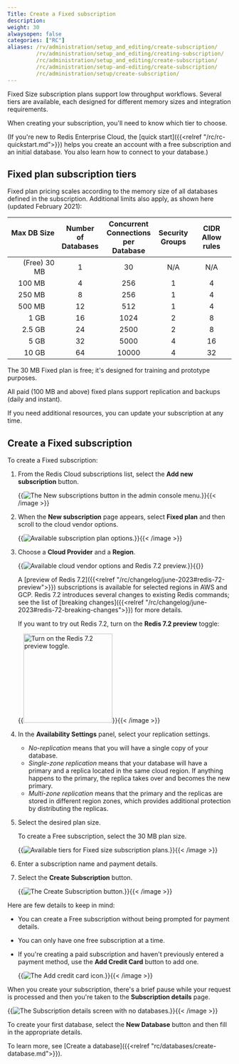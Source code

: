 ```yaml
---
Title: Create a Fixed subscription
description:
weight: 30
alwaysopen: false
categories: ["RC"]
aliases: /rv/administration/setup_and_editing/create-subscription/
         /rv/administration/setup_and_editing/creating-subscription/
         /rc/administration/setup_and_editing/create-subscription/
         /rc/administration/setup-and-editing/create-subscription/
         /rc/administration/setup/create-subscription/
---
```

Fixed Size subscription plans support low throughput workflows.  Several tiers are available, each designed for different memory sizes and integration requirements.

When creating your subscription, you'll need to know which tier to choose.

(If you're new to Redis Enterprise Cloud, the [quick start]({{<relref "/rc/rc-quickstart.md">}}) helps you create an account with a free subscription and an initial database.  You also learn how to connect to your database.)


## Fixed plan subscription tiers

Fixed plan pricing scales according to the memory size of all databases defined in the subscription.  Additional limits also apply, as shown here (updated February 2021):

|                    Max DB Size &nbsp; | Number of<br/>Databases | Concurrent<br/>Connections<br/>per Database | Security<br/> Groups | CIDR<br/> Allow rules |
|--------------------------------------:|:---------:|:-----------:|:---------------:|:---------------------:|
| (Free) 30 MB &nbsp;&nbsp;&nbsp;&nbsp; | 1 | 30 | N/A |          N/A          |
|       100 MB &nbsp;&nbsp;&nbsp;&nbsp; | 4 | 256 | 1 |           4           |
|       250 MB &nbsp;&nbsp;&nbsp;&nbsp; | 8 | 256 | 1 |           4           |
|       500 MB &nbsp;&nbsp;&nbsp;&nbsp; | 12 | 512 | 1 |           4           |
|         1 GB &nbsp;&nbsp;&nbsp;&nbsp; | 16 | 1024 | 2 |           8           |
|      2.5 GB &nbsp;&nbsp;&nbsp;&nbsp; | 24 | 2500 | 2 |           8           |
|         5 GB &nbsp;&nbsp;&nbsp;&nbsp; | 32 | 5000 | 4 |          16           |
|        10 GB &nbsp;&nbsp;&nbsp;&nbsp; | 64 | 10000 | 4 |          32           |

The 30 MB Fixed plan is free; it's designed for training and prototype purposes.

All paid (100 MB and above) fixed plans support replication and backups (daily and instant).

If you need additional resources, you can update your subscription at any time.

## Create a Fixed subscription

To create a Fixed subscription:

1.  From the Redis Cloud subscriptions list, select the **Add new subscription** button.  

    {{<image filename="images/rc/button-subscription-new.png" alt="The New subscriptions button in the admin console menu." >}}{{< /image >}}

2. When the **New subscription** page appears, select **Fixed plan** and then scroll to the cloud vendor options.

    {{<image filename="images/rc/subscription-new-plan-options.png" alt="Available subscription plan options." >}}{{< /image >}}

3.  Choose a **Cloud Provider** and a **Region**.

    {{<image filename="images/rc/subscription-new-cloud-vendor-options-redis-7-preview.png" alt="Available cloud vendor options and Redis 7.2 preview." >}}{{</image>}}

    A [preview of Redis 7.2]({{<relref "/rc/changelog/june-2023#redis-72-preview">}}) subscriptions is available for selected regions in AWS and GCP. Redis 7.2 introduces several changes to existing Redis commands; see the list of [breaking changes]({{<relref "/rc/changelog/june-2023#redis-72-breaking-changes">}}) for more details.
    
    If you want to try out Redis 7.2, turn on the **Redis 7.2 preview** toggle:

    {{<image filename="images/rc/subscription-new-redis-7-preview-toggle.png" width="200px" alt="Turn on the Redis 7.2 preview toggle." >}}{{< /image >}}

4.  In the **Availability Settings** panel, select your replication settings.  

    - _No-replication_ means that you will have a single copy of your database.
    - _Single-zone replication_ means that your database will have a primary and a replica located in the same cloud region.  If anything happens to the primary, the replica takes over and becomes the new primary.
    - _Multi-zone replication_ means that the primary and the replicas are stored in different region zones, which provides additional protection by distributing the replicas.

5.  Select the desired plan size.   

    To create a Free subscription, select the 30 MB plan size.  

    {{<image filename="images/rc/subscription-new-fixed-tiers.png" alt="Available tiers for Fixed size subscription plans." >}}{{< /image >}}

6.  Enter a subscription name and payment details.

7.  Select the **Create Subscription** button.

    {{<image filename="images/rc/button-subscription-create.png" alt="The Create Subscription button." >}}{{< /image >}}

Here are few details to keep in mind:

- You can create a Free subscription without being prompted for payment details.

- You can only have one free subscription at a time.

- If you're creating a paid subscription and haven't previously entered a payment method, use the **Add Credit Card** button to add one.

    {{<image filename="images/rc/icon-add-credit-card.png" alt="The Add credit card icon." >}}{{< /image >}}

When you create your subscription, there's a brief pause while your request is processed and then you're taken to the **Subscription details** page.

{{<image filename="images/rc/subscription-fixed-databases-none.png" alt="The Subscription details screen with no databases." >}}{{< /image >}}

To create your first database, select the **New Database** button and then fill in the appropriate details.

To learn more, see [Create a database]({{<relref "rc/databases/create-database.md">}}).
